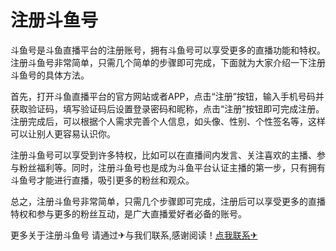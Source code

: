 # 注册斗鱼号

斗鱼号是斗鱼直播平台的注册账号，拥有斗鱼号可以享受更多的直播功能和特权。注册斗鱼号非常简单，只需几个简单的步骤即可完成，下面就为大家介绍一下注册斗鱼号的具体方法。

首先，打开斗鱼直播平台的官方网站或者APP，点击“注册”按钮，输入手机号码并获取验证码，填写验证码后设置登录密码和昵称，点击“注册”按钮即可完成注册。注册完成后，可以根据个人需求完善个人信息，如头像、性别、个性签名等，这样可以让别人更容易认识你。

注册斗鱼号可以享受到许多特权，比如可以在直播间内发言、关注喜欢的主播、参与粉丝福利等。同时，注册斗鱼号也是成为斗鱼平台认证主播的第一步，只有拥有斗鱼号才能进行直播，吸引更多的粉丝和观众。

总之，注册斗鱼号非常简单，只需几个步骤即可完成，注册后可以享受更多的直播特权和参与更多的粉丝互动，是广大直播爱好者必备的账号。

更多关于注册斗鱼号 请通过✈与我们联系,感谢阅读！[点我联系✈](https://vip.k02.cc)
